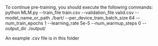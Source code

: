 To continue pre-training, you should execute the following commands:
python MLM.py --train_file train.csv --validation_file valid.csv --model_name_or_path ./bart/ --per_device_train_batch_size 64 --num_train_epochs 1 --learning_rate 5e-5 --num_warmup_steps 0 --output_dir ./output/

An example .csv file is in this folder
